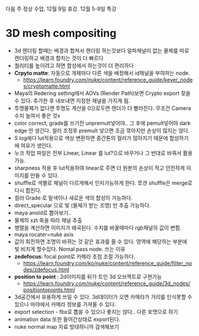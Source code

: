 다음 주 정상 수업, 12월 9일 휴강.
12월 5-9일 특강 

# 3D mesh compositing
* 3d 렌더링 할때는 배경과 합쳐서 렌더링 하는것보다 알파채널이 없는 물체를 따로 렌더링하고 배경과 합치는 것이 더 빠르다
* 퀄리티를 높이려고 하면 합성에서 하는것이 더 편리하다
* **Crpyto matte**: 자동으로 개체마다 다른 색을 배정해서 id채널을 부여하는 node.
  * https://learn.foundry.com/nuke/content/reference_guide/keyer_nodes/cryptomatte.html 
* Maya의 Redering setting에서 AOVs (Render Path)보면 Crypto export 찾을 수 있다. 추가한 후 내보내면 지정한 채널을 가지게 됨.
* 투명물체가 없다면 투명도 계산을 0으로두면 렌더가 더 빨라진다. 무조건 Camera 수치 높여서 좋은 것x
* color correct, grade를 쓰기전 unpremult넣어야.. 그 후에 pemult넣어야 dark edge 안 생긴다. 컬러 조정후 premult 넣으면 조금 깎아지만 손상이 많지는 않다.
* S log에다 lut적용으로 색상 변환하면 중간톤의 컬러가 많아지기 때문에 합성하기에 여유가 생인다.
* 누크 작업 파일은  전부 Linear, Linear 를 lut?으로 바꾸거나 그 반대로 바꿔서 활용가능.
* sharpness 적용 후 lut적용하여 linear로 주면 더 원본의 손상이 적고 안전하게 이미지를 만들 수 있다.
* shuffle로 색별로 채널이 다르게해서 인지가능하게 한다. 쪼갠 shuffle은 merge로 다시 합친다.
* 컬러 Grade 로 밑색이나 새로운 색의 합성이 가능하다.
* direct_specular 으로 빛 (물체가 받는 조명) 만 추출 가능하다.
* maya anold로 뽑아보기..
* 물체의 xzt 축을 따라 채널 추출
* 행렬을 계산하면 이미지가 왜곡된다. 수치를 바꿀때마다 rgb채널의 값이 변함.
* maya rocater=nuke axis
* 값이 회전하면 조명이 바뀌는 것 같은 효과를 줄 수 있다. 영역에 해당하는 부분에 빛 비치게 할수있다. Nomal pass node. 쓰는 이유
* **zedefocus**: focal point로 카메라 초점 조절 가능하다. 
  * https://learn.foundry.com/ko/nuke/content/reference_guide/filter_nodes/zdefocus.html
* **position to point** : 2d이미지를 뒤가 트인 3d 오브젝트로 구현가능
  * https://learn.foundry.com/nuke/content/reference_guide/3d_nodes/positiontopoints.html
* 3d공간에서 유용하게 쓰일 수 있다. 3d데이터가 오면 카메라가 거리를 인식못할 수 있으나 마야에서 카메라 정보를 가져올 수 있다.
* export selection - fbx로 뽑을 수 있으나 좋지는 않다.. 다른 포맷으로 하기
* animation data 또한 들어간상태로 export된다.
* nuke normal map 자료 방대하니까 검색해보기
